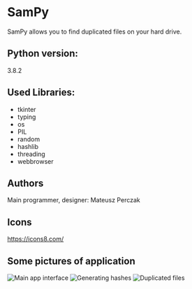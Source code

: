 # SamPy
SamPy allows you to find duplicated files on your hard drive.

## Python version:
3.8.2

## Used Libraries:

+ tkinter
+ typing
+ os
+ PIL
+ random
+ hashlib
+ threading
+ webbrowser

## Authors
Main programmer, designer: Mateusz Perczak

## Icons
https://icons8.com/

## Some pictures of application

![Main app interface](https://raw.githubusercontent.com/losek1/SamPy/main/images/1.png)
![Generating hashes](https://raw.githubusercontent.com/losek1/SamPy/main/images/5.png)
![Duplicated files](https://raw.githubusercontent.com/losek1/SamPy/main/images/6.png)
